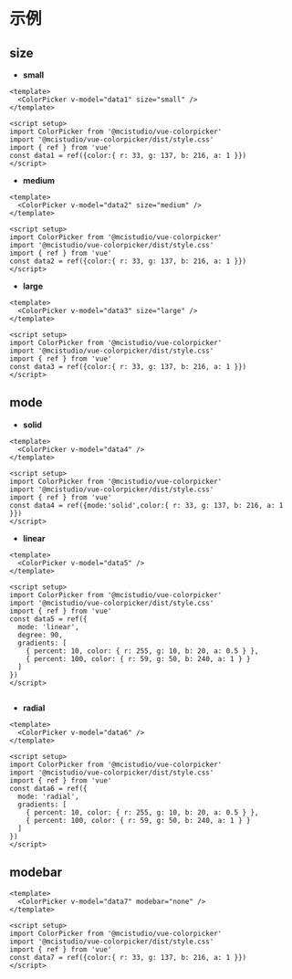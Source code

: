 <script setup>
import { useData } from 'vitepress'
import ColorPicker from '@mcistudio/vue-colorpicker'
import '@mcistudio/vue-colorpicker/dist/style.css'
import { ref } from 'vue'
const data1 = ref({color:{ r: 33, g: 137, b: 216, a: 1 }})
const data2 = ref({color:{ r: 33, g: 137, b: 216, a: 1 }})
const data3 = ref({color:{ r: 33, g: 137, b: 216, a: 1 }})
const data4 = ref({mode:'solid',color:{ r: 33, g: 137, b: 216, a: 1 }})
const data5 = ref({
  mode: 'linear',
  degree: 90,
  gradients: [
    { percent: 10, color: { r: 255, g: 10, b: 20, a: 0.5 } },
    { percent: 100, color: { r: 59, g: 50, b: 240, a: 1 } }
  ]
})
const data6 = ref({
  mode: 'radial',
  gradients: [
    { percent: 10, color: { r: 255, g: 10, b: 20, a: 0.5 } },
    { percent: 100, color: { r: 59, g: 50, b: 240, a: 1 } }
  ]
})
const data7 = ref({color:{ r: 33, g: 137, b: 216, a: 1 }})

function changed(color) {
  console.log('color changed', color)
}
</script>


# 示例
## size

- **small** 
<ColorPicker v-model="data1" size="small" />

```vue
<template>
  <ColorPicker v-model="data1" size="small" />
</template>

<script setup>
import ColorPicker from '@mcistudio/vue-colorpicker'
import '@mcistudio/vue-colorpicker/dist/style.css'
import { ref } from 'vue'
const data1 = ref({color:{ r: 33, g: 137, b: 216, a: 1 }})
</script>
```

- **medium**
<ColorPicker v-model="data2" size="medium" />

```vue
<template>
  <ColorPicker v-model="data2" size="medium" />
</template>

<script setup>
import ColorPicker from '@mcistudio/vue-colorpicker'
import '@mcistudio/vue-colorpicker/dist/style.css'
import { ref } from 'vue'
const data2 = ref({color:{ r: 33, g: 137, b: 216, a: 1 }})
</script>
```

- **large** 
<ColorPicker v-model="data3" size="large" />

```vue
<template>
  <ColorPicker v-model="data3" size="large" />
</template>

<script setup>
import ColorPicker from '@mcistudio/vue-colorpicker'
import '@mcistudio/vue-colorpicker/dist/style.css'
import { ref } from 'vue'
const data3 = ref({color:{ r: 33, g: 137, b: 216, a: 1 }})
</script>
```

## mode

- **solid** 
<ColorPicker v-model="data4" />

```vue
<template>
  <ColorPicker v-model="data4" />
</template>

<script setup>
import ColorPicker from '@mcistudio/vue-colorpicker'
import '@mcistudio/vue-colorpicker/dist/style.css'
import { ref } from 'vue'
const data4 = ref({mode:'solid',color:{ r: 33, g: 137, b: 216, a: 1 }})
</script>
```

- **linear** 

<ColorPicker v-model="data5" />

```vue
<template>
  <ColorPicker v-model="data5" />
</template>

<script setup>
import ColorPicker from '@mcistudio/vue-colorpicker'
import '@mcistudio/vue-colorpicker/dist/style.css'
import { ref } from 'vue'
const data5 = ref({
  mode: 'linear',
  degree: 90,
  gradients: [
    { percent: 10, color: { r: 255, g: 10, b: 20, a: 0.5 } },
    { percent: 100, color: { r: 59, g: 50, b: 240, a: 1 } }
  ]
})
</script>


```

- **radial** 

<ColorPicker v-model="data6" />

```vue
<template>
  <ColorPicker v-model="data6" />
</template>

<script setup>
import ColorPicker from '@mcistudio/vue-colorpicker'
import '@mcistudio/vue-colorpicker/dist/style.css'
import { ref } from 'vue'
const data6 = ref({
  mode: 'radial',
  gradients: [
    { percent: 10, color: { r: 255, g: 10, b: 20, a: 0.5 } },
    { percent: 100, color: { r: 59, g: 50, b: 240, a: 1 } }
  ]
})
</script>
```

## modebar

<ColorPicker v-model="data7" modebar="none" />

```vue
<template>
  <ColorPicker v-model="data7" modebar="none" />
</template>

<script setup>
import ColorPicker from '@mcistudio/vue-colorpicker'
import '@mcistudio/vue-colorpicker/dist/style.css'
import { ref } from 'vue'
const data7 = ref({color:{ r: 33, g: 137, b: 216, a: 1 }})
</script>
```